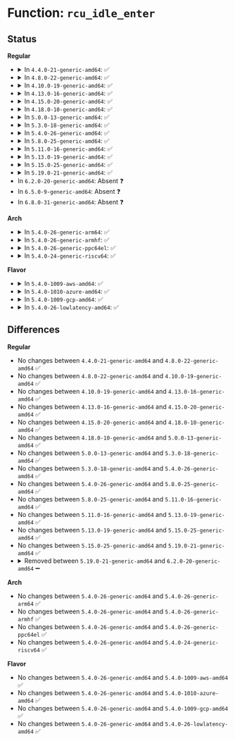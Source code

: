 # Function: <code>rcu_idle_enter</code>

## Status
<b>Regular</b>
<ul>
<li>
<details>
<summary>In <code>4.4.0-21-generic-amd64</code>: ✅</summary>

```c
void rcu_idle_enter()
```

```json
{
  "name": "rcu_idle_enter",
  "collision_type": "Unique Global",
  "inline_type": "No",
  "funcs": [
    {
      "addr": 18446744071579788144,
      "name": "rcu_idle_enter",
      "external": true,
      "loc": "kernel/rcu/tree.c:712",
      "file": "kernel/rcu/tree.c",
      "inline": "seen, unknown",
      "caller_inline": [],
      "caller_func": [
        "kernel/sched/idle.c:cpu_startup_entry",
        "kernel/sched/idle.c:cpu_startup_entry"
      ]
    }
  ],
  "symbols": [
    {
      "addr": 18446744071579788144,
      "name": "rcu_idle_enter",
      "section": ".text",
      "bind": "STB_GLOBAL",
      "size": 172
    }
  ]
}
```
</details>
</li>
<li>
<details>
<summary>In <code>4.8.0-22-generic-amd64</code>: ✅</summary>

```c
void rcu_idle_enter()
```

```json
{
  "name": "rcu_idle_enter",
  "collision_type": "Unique Global",
  "inline_type": "No",
  "funcs": [
    {
      "addr": 18446744071579816624,
      "name": "rcu_idle_enter",
      "external": true,
      "loc": "kernel/rcu/tree.c:747",
      "file": "kernel/rcu/tree.c",
      "inline": "seen, unknown",
      "caller_inline": [],
      "caller_func": [
        "kernel/sched/idle.c:cpu_startup_entry",
        "kernel/sched/idle.c:cpu_startup_entry"
      ]
    }
  ],
  "symbols": [
    {
      "addr": 18446744071579816624,
      "name": "rcu_idle_enter",
      "section": ".text",
      "bind": "STB_GLOBAL",
      "size": 171
    }
  ]
}
```
</details>
</li>
<li>
<details>
<summary>In <code>4.10.0-19-generic-amd64</code>: ✅</summary>

```c
void rcu_idle_enter()
```

```json
{
  "name": "rcu_idle_enter",
  "collision_type": "Unique Global",
  "inline_type": "No",
  "funcs": [
    {
      "addr": 18446744071579845168,
      "name": "rcu_idle_enter",
      "external": true,
      "loc": "kernel/rcu/tree.c:748",
      "file": "kernel/rcu/tree.c",
      "inline": "seen, unknown",
      "caller_inline": [],
      "caller_func": [
        "kernel/sched/idle.c:do_idle",
        "kernel/sched/idle.c:cpu_idle_poll"
      ]
    }
  ],
  "symbols": [
    {
      "addr": 18446744071579845168,
      "name": "rcu_idle_enter",
      "section": ".text",
      "bind": "STB_GLOBAL",
      "size": 171
    }
  ]
}
```
</details>
</li>
<li>
<details>
<summary>In <code>4.13.0-16-generic-amd64</code>: ✅</summary>

```c
void rcu_idle_enter()
```

```json
{
  "name": "rcu_idle_enter",
  "collision_type": "Unique Global",
  "inline_type": "No",
  "funcs": [
    {
      "addr": 18446744071579849072,
      "name": "rcu_idle_enter",
      "external": true,
      "loc": "kernel/rcu/tree.c:844",
      "file": "kernel/rcu/tree.c",
      "inline": "seen, unknown",
      "caller_inline": [],
      "caller_func": [
        "kernel/sched/idle.c:do_idle",
        "kernel/sched/idle.c:cpu_idle_poll"
      ]
    }
  ],
  "symbols": [
    {
      "addr": 18446744071579849072,
      "name": "rcu_idle_enter",
      "section": ".text",
      "bind": "STB_GLOBAL",
      "size": 106
    }
  ]
}
```
</details>
</li>
<li>
<details>
<summary>In <code>4.15.0-20-generic-amd64</code>: ✅</summary>

```c
void rcu_idle_enter()
```

```json
{
  "name": "rcu_idle_enter",
  "collision_type": "Unique Global",
  "inline_type": "No",
  "funcs": [
    {
      "addr": 18446744071579892352,
      "name": "rcu_idle_enter",
      "external": true,
      "loc": "kernel/rcu/tree.c:844",
      "file": "kernel/rcu/tree.c",
      "inline": "seen, unknown",
      "caller_inline": [],
      "caller_func": [
        "kernel/sched/idle.c:do_idle",
        "kernel/sched/idle.c:cpu_idle_poll"
      ]
    }
  ],
  "symbols": [
    {
      "addr": 18446744071579892352,
      "name": "rcu_idle_enter",
      "section": ".text",
      "bind": "STB_GLOBAL",
      "size": 70
    }
  ]
}
```
</details>
</li>
<li>
<details>
<summary>In <code>4.18.0-10-generic-amd64</code>: ✅</summary>

```c
void rcu_idle_enter()
```

```json
{
  "name": "rcu_idle_enter",
  "collision_type": "Unique Global",
  "inline_type": "No",
  "funcs": [
    {
      "addr": 18446744071579925904,
      "name": "rcu_idle_enter",
      "external": true,
      "loc": "kernel/rcu/tree.c:758",
      "file": "kernel/rcu/tree.c",
      "inline": "seen, unknown",
      "caller_inline": [],
      "caller_func": [
        "kernel/sched/idle.c:do_idle",
        "kernel/sched/idle.c:do_idle",
        "kernel/sched/idle.c:do_idle",
        "kernel/sched/idle.c:do_idle",
        "kernel/sched/idle.c:cpu_idle_poll"
      ]
    }
  ],
  "symbols": [
    {
      "addr": 18446744071579925904,
      "name": "rcu_idle_enter",
      "section": ".text",
      "bind": "STB_GLOBAL",
      "size": 144
    }
  ]
}
```
</details>
</li>
<li>
<details>
<summary>In <code>5.0.0-13-generic-amd64</code>: ✅</summary>

```c
void rcu_idle_enter()
```

```json
{
  "name": "rcu_idle_enter",
  "collision_type": "Unique Global",
  "inline_type": "No",
  "funcs": [
    {
      "addr": 18446744071579972288,
      "name": "rcu_idle_enter",
      "external": true,
      "loc": "kernel/rcu/tree.c:632",
      "file": "kernel/rcu/tree.c",
      "inline": "seen, unknown",
      "caller_inline": [],
      "caller_func": [
        "kernel/sched/idle.c:do_idle",
        "kernel/sched/idle.c:do_idle",
        "kernel/sched/idle.c:do_idle",
        "kernel/sched/idle.c:do_idle",
        "kernel/sched/idle.c:cpu_idle_poll"
      ]
    }
  ],
  "symbols": [
    {
      "addr": 18446744071579972288,
      "name": "rcu_idle_enter",
      "section": ".text",
      "bind": "STB_GLOBAL",
      "size": 135
    }
  ]
}
```
</details>
</li>
<li>
<details>
<summary>In <code>5.3.0-18-generic-amd64</code>: ✅</summary>

```c
void rcu_idle_enter()
```

```json
{
  "name": "rcu_idle_enter",
  "collision_type": "Unique Global",
  "inline_type": "No",
  "funcs": [
    {
      "addr": 18446744071580012176,
      "name": "rcu_idle_enter",
      "external": true,
      "loc": "kernel/rcu/tree.c:594",
      "file": "kernel/rcu/tree.c",
      "inline": "seen, unknown",
      "caller_inline": [],
      "caller_func": [
        "kernel/sched/idle.c:do_idle",
        "kernel/sched/idle.c:do_idle",
        "kernel/sched/idle.c:do_idle",
        "kernel/sched/idle.c:do_idle",
        "kernel/sched/idle.c:cpu_idle_poll"
      ]
    }
  ],
  "symbols": [
    {
      "addr": 18446744071580012176,
      "name": "rcu_idle_enter",
      "section": ".text",
      "bind": "STB_GLOBAL",
      "size": 135
    }
  ]
}
```
</details>
</li>
<li>
<details>
<summary>In <code>5.4.0-26-generic-amd64</code>: ✅</summary>

```c
void rcu_idle_enter()
```

```json
{
  "name": "rcu_idle_enter",
  "collision_type": "Unique Global",
  "inline_type": "No",
  "funcs": [
    {
      "addr": 18446744071580062576,
      "name": "rcu_idle_enter",
      "external": true,
      "loc": "kernel/rcu/tree.c:601",
      "file": "kernel/rcu/tree.c",
      "inline": "seen, unknown",
      "caller_inline": [],
      "caller_func": [
        "kernel/sched/idle.c:do_idle",
        "kernel/sched/idle.c:do_idle",
        "kernel/sched/idle.c:do_idle",
        "kernel/sched/idle.c:do_idle",
        "kernel/sched/idle.c:cpu_idle_poll"
      ]
    }
  ],
  "symbols": [
    {
      "addr": 18446744071580062576,
      "name": "rcu_idle_enter",
      "section": ".text",
      "bind": "STB_GLOBAL",
      "size": 141
    }
  ]
}
```
</details>
</li>
<li>
<details>
<summary>In <code>5.8.0-25-generic-amd64</code>: ✅</summary>

```c
void rcu_idle_enter()
```

```json
{
  "name": "rcu_idle_enter",
  "collision_type": "Unique Global",
  "inline_type": "No",
  "funcs": [
    {
      "addr": 18446744071580122448,
      "name": "rcu_idle_enter",
      "external": true,
      "loc": "kernel/rcu/tree.c:659",
      "file": "kernel/rcu/tree.c",
      "inline": "seen, unknown",
      "caller_inline": [],
      "caller_func": [
        "kernel/sched/idle.c:cpuidle_idle_call",
        "kernel/sched/idle.c:cpuidle_idle_call",
        "kernel/sched/idle.c:cpuidle_idle_call",
        "kernel/sched/idle.c:cpuidle_idle_call"
      ]
    }
  ],
  "symbols": [
    {
      "addr": 18446744071580122448,
      "name": "rcu_idle_enter",
      "section": ".text",
      "bind": "STB_GLOBAL",
      "size": 16
    }
  ]
}
```
</details>
</li>
<li>
<details>
<summary>In <code>5.11.0-16-generic-amd64</code>: ✅</summary>

```c
void rcu_idle_enter()
```

```json
{
  "name": "rcu_idle_enter",
  "collision_type": "Unique Global",
  "inline_type": "No",
  "funcs": [
    {
      "addr": 18446744071580088304,
      "name": "rcu_idle_enter",
      "external": true,
      "loc": "kernel/rcu/tree.c:672",
      "file": "kernel/rcu/tree.c",
      "inline": "seen, unknown",
      "caller_inline": [],
      "caller_func": [
        "kernel/sched/idle.c:default_idle_call",
        "drivers/acpi/processor_idle.c:acpi_idle_enter_bm",
        "drivers/acpi/processor_idle.c:acpi_idle_enter_bm",
        "drivers/cpuidle/cpuidle.c:cpuidle_enter_state",
        "drivers/cpuidle/cpuidle.c:enter_s2idle_proper"
      ]
    }
  ],
  "symbols": [
    {
      "addr": 18446744071580088304,
      "name": "rcu_idle_enter",
      "section": ".text",
      "bind": "STB_GLOBAL",
      "size": 16
    }
  ]
}
```
</details>
</li>
<li>
<details>
<summary>In <code>5.13.0-19-generic-amd64</code>: ✅</summary>

```c
void rcu_idle_enter()
```

```json
{
  "name": "rcu_idle_enter",
  "collision_type": "Unique Global",
  "inline_type": "No",
  "funcs": [
    {
      "addr": 18446744071580089216,
      "name": "rcu_idle_enter",
      "external": true,
      "loc": "kernel/rcu/tree.c:677",
      "file": "kernel/rcu/tree.c",
      "inline": "seen, unknown",
      "caller_inline": [],
      "caller_func": [
        "kernel/sched/idle.c:default_idle_call",
        "drivers/acpi/processor_idle.c:acpi_idle_enter_bm",
        "drivers/acpi/processor_idle.c:acpi_idle_enter_bm",
        "drivers/cpuidle/cpuidle.c:cpuidle_enter_state",
        "drivers/cpuidle/cpuidle.c:cpuidle_enter_s2idle"
      ]
    }
  ],
  "symbols": [
    {
      "addr": 18446744071580089216,
      "name": "rcu_idle_enter",
      "section": ".text",
      "bind": "STB_GLOBAL",
      "size": 16
    }
  ]
}
```
</details>
</li>
<li>
<details>
<summary>In <code>5.15.0-25-generic-amd64</code>: ✅</summary>

```c
void rcu_idle_enter()
```

```json
{
  "name": "rcu_idle_enter",
  "collision_type": "Unique Global",
  "inline_type": "No",
  "funcs": [
    {
      "addr": 18446744071580226832,
      "name": "rcu_idle_enter",
      "external": true,
      "loc": "kernel/rcu/tree.c:652",
      "file": "kernel/rcu/tree.c",
      "inline": "seen, unknown",
      "caller_inline": [],
      "caller_func": [
        "kernel/sched/idle.c:default_idle_call",
        "drivers/acpi/processor_idle.c:acpi_idle_enter_bm",
        "drivers/acpi/processor_idle.c:acpi_idle_enter_bm",
        "drivers/cpuidle/cpuidle.c:cpuidle_enter_state",
        "drivers/cpuidle/cpuidle.c:cpuidle_enter_s2idle"
      ]
    }
  ],
  "symbols": [
    {
      "addr": 18446744071580226832,
      "name": "rcu_idle_enter",
      "section": ".text",
      "bind": "STB_GLOBAL",
      "size": 16
    }
  ]
}
```
</details>
</li>
<li>
<details>
<summary>In <code>5.19.0-21-generic-amd64</code>: ✅</summary>

```c
void rcu_idle_enter()
```

```json
{
  "name": "rcu_idle_enter",
  "collision_type": "Unique Global",
  "inline_type": "No",
  "funcs": [
    {
      "addr": 18446744071580403952,
      "name": "rcu_idle_enter",
      "external": true,
      "loc": "kernel/rcu/tree.c:662",
      "file": "kernel/rcu/tree.c",
      "inline": "seen, unknown",
      "caller_inline": [],
      "caller_func": [
        "kernel/sched/build_policy.c:default_idle_call",
        "drivers/acpi/processor_idle.c:acpi_idle_enter_bm",
        "drivers/acpi/processor_idle.c:acpi_idle_enter_bm",
        "drivers/cpuidle/cpuidle.c:cpuidle_enter_state",
        "drivers/cpuidle/cpuidle.c:enter_s2idle_proper"
      ]
    }
  ],
  "symbols": [
    {
      "addr": 18446744071580403952,
      "name": "rcu_idle_enter",
      "section": ".text",
      "bind": "STB_GLOBAL",
      "size": 20
    }
  ]
}
```
</details>
</li>
<li>
In <code>6.2.0-20-generic-amd64</code>: Absent ❓
</li>
<li>
In <code>6.5.0-9-generic-amd64</code>: Absent ❓
</li>
<li>
In <code>6.8.0-31-generic-amd64</code>: Absent ❓
</li>
</ul>
<b>Arch</b>
<ul>
<li>
<details>
<summary>In <code>5.4.0-26-generic-arm64</code>: ✅</summary>

```c
void rcu_idle_enter()
```

```json
{
  "name": "rcu_idle_enter",
  "collision_type": "Unique Global",
  "inline_type": "No",
  "funcs": [
    {
      "addr": 18446603336491272592,
      "name": "rcu_idle_enter",
      "external": true,
      "loc": "kernel/rcu/tree.c:601",
      "file": "kernel/rcu/tree.c",
      "inline": "seen, unknown",
      "caller_inline": [],
      "caller_func": [
        "kernel/sched/idle.c:do_idle",
        "kernel/sched/idle.c:do_idle",
        "kernel/sched/idle.c:do_idle",
        "kernel/sched/idle.c:do_idle",
        "kernel/sched/idle.c:cpu_idle_poll"
      ]
    }
  ],
  "symbols": [
    {
      "addr": 18446603336491272592,
      "name": "rcu_idle_enter",
      "section": ".text",
      "bind": "STB_GLOBAL",
      "size": 120
    }
  ]
}
```
</details>
</li>
<li>
<details>
<summary>In <code>5.4.0-26-generic-armhf</code>: ✅</summary>

```c
void rcu_idle_enter()
```

```json
{
  "name": "rcu_idle_enter",
  "collision_type": "Unique Global",
  "inline_type": "No",
  "funcs": [
    {
      "addr": 3225281764,
      "name": "rcu_idle_enter",
      "external": true,
      "loc": "kernel/rcu/tree.c:601",
      "file": "kernel/rcu/tree.c",
      "inline": "seen, unknown",
      "caller_inline": [],
      "caller_func": [
        "kernel/sched/idle.c:do_idle",
        "kernel/sched/idle.c:do_idle",
        "kernel/sched/idle.c:do_idle",
        "kernel/sched/idle.c:do_idle",
        "kernel/sched/idle.c:cpu_idle_poll"
      ]
    }
  ],
  "symbols": [
    {
      "addr": 3225281764,
      "name": "rcu_idle_enter",
      "section": ".text",
      "bind": "STB_GLOBAL",
      "size": 164
    }
  ]
}
```
</details>
</li>
<li>
<details>
<summary>In <code>5.4.0-26-generic-ppc64el</code>: ✅</summary>

```c
void rcu_idle_enter()
```

```json
{
  "name": "rcu_idle_enter",
  "collision_type": "Unique Global",
  "inline_type": "No",
  "funcs": [
    {
      "addr": 13835058055284178112,
      "name": "rcu_idle_enter",
      "external": true,
      "loc": "kernel/rcu/tree.c:601",
      "file": "kernel/rcu/tree.c",
      "inline": "seen, unknown",
      "caller_inline": [],
      "caller_func": [
        "kernel/sched/idle.c:do_idle",
        "kernel/sched/idle.c:do_idle",
        "kernel/sched/idle.c:do_idle",
        "kernel/sched/idle.c:do_idle",
        "kernel/sched/idle.c:cpu_idle_poll"
      ]
    }
  ],
  "symbols": [
    {
      "addr": 13835058055284178112,
      "name": "rcu_idle_enter",
      "section": ".text",
      "bind": "STB_GLOBAL",
      "size": 168
    }
  ]
}
```
</details>
</li>
<li>
<details>
<summary>In <code>5.4.0-24-generic-riscv64</code>: ✅</summary>

```c
void rcu_idle_enter()
```

```json
{
  "name": "rcu_idle_enter",
  "collision_type": "Unique Global",
  "inline_type": "No",
  "funcs": [
    {
      "addr": 18446743936271793956,
      "name": "rcu_idle_enter",
      "external": true,
      "loc": "kernel/rcu/tree.c:601",
      "file": "kernel/rcu/tree.c",
      "inline": "seen, unknown",
      "caller_inline": [],
      "caller_func": [
        "kernel/sched/idle.c:do_idle",
        "kernel/sched/idle.c:cpu_idle_poll"
      ]
    }
  ],
  "symbols": [
    {
      "addr": 18446743936271793956,
      "name": "rcu_idle_enter",
      "section": ".text",
      "bind": "STB_GLOBAL",
      "size": 138
    }
  ]
}
```
</details>
</li>
</ul>
<b>Flavor</b>
<ul>
<li>
<details>
<summary>In <code>5.4.0-1009-aws-amd64</code>: ✅</summary>

```c
void rcu_idle_enter()
```

```json
{
  "name": "rcu_idle_enter",
  "collision_type": "Unique Global",
  "inline_type": "No",
  "funcs": [
    {
      "addr": 18446744071580031312,
      "name": "rcu_idle_enter",
      "external": true,
      "loc": "kernel/rcu/tree.c:601",
      "file": "kernel/rcu/tree.c",
      "inline": "seen, unknown",
      "caller_inline": [],
      "caller_func": [
        "kernel/sched/idle.c:do_idle",
        "kernel/sched/idle.c:do_idle",
        "kernel/sched/idle.c:do_idle",
        "kernel/sched/idle.c:cpu_idle_poll"
      ]
    }
  ],
  "symbols": [
    {
      "addr": 18446744071580031312,
      "name": "rcu_idle_enter",
      "section": ".text",
      "bind": "STB_GLOBAL",
      "size": 141
    }
  ]
}
```
</details>
</li>
<li>
<details>
<summary>In <code>5.4.0-1010-azure-amd64</code>: ✅</summary>

```c
void rcu_idle_enter()
```

```json
{
  "name": "rcu_idle_enter",
  "collision_type": "Unique Global",
  "inline_type": "No",
  "funcs": [
    {
      "addr": 18446744071579975728,
      "name": "rcu_idle_enter",
      "external": true,
      "loc": "kernel/rcu/tree.c:601",
      "file": "kernel/rcu/tree.c",
      "inline": "seen, unknown",
      "caller_inline": [],
      "caller_func": [
        "kernel/sched/idle.c:do_idle",
        "kernel/sched/idle.c:do_idle",
        "kernel/sched/idle.c:do_idle",
        "kernel/sched/idle.c:do_idle",
        "kernel/sched/idle.c:cpu_idle_poll"
      ]
    }
  ],
  "symbols": [
    {
      "addr": 18446744071579975728,
      "name": "rcu_idle_enter",
      "section": ".text",
      "bind": "STB_GLOBAL",
      "size": 16
    }
  ]
}
```
</details>
</li>
<li>
<details>
<summary>In <code>5.4.0-1009-gcp-amd64</code>: ✅</summary>

```c
void rcu_idle_enter()
```

```json
{
  "name": "rcu_idle_enter",
  "collision_type": "Unique Global",
  "inline_type": "No",
  "funcs": [
    {
      "addr": 18446744071580022848,
      "name": "rcu_idle_enter",
      "external": true,
      "loc": "kernel/rcu/tree.c:601",
      "file": "kernel/rcu/tree.c",
      "inline": "seen, unknown",
      "caller_inline": [],
      "caller_func": [
        "kernel/sched/idle.c:do_idle",
        "kernel/sched/idle.c:do_idle",
        "kernel/sched/idle.c:do_idle",
        "kernel/sched/idle.c:do_idle",
        "kernel/sched/idle.c:cpu_idle_poll"
      ]
    }
  ],
  "symbols": [
    {
      "addr": 18446744071580022848,
      "name": "rcu_idle_enter",
      "section": ".text",
      "bind": "STB_GLOBAL",
      "size": 141
    }
  ]
}
```
</details>
</li>
<li>
<details>
<summary>In <code>5.4.0-26-lowlatency-amd64</code>: ✅</summary>

```c
void rcu_idle_enter()
```

```json
{
  "name": "rcu_idle_enter",
  "collision_type": "Unique Global",
  "inline_type": "No",
  "funcs": [
    {
      "addr": 18446744071580072336,
      "name": "rcu_idle_enter",
      "external": true,
      "loc": "kernel/rcu/tree.c:601",
      "file": "kernel/rcu/tree.c",
      "inline": "seen, unknown",
      "caller_inline": [],
      "caller_func": [
        "kernel/sched/idle.c:do_idle",
        "kernel/sched/idle.c:do_idle",
        "kernel/sched/idle.c:do_idle",
        "kernel/sched/idle.c:do_idle",
        "kernel/sched/idle.c:cpu_idle_poll"
      ]
    }
  ],
  "symbols": [
    {
      "addr": 18446744071580072336,
      "name": "rcu_idle_enter",
      "section": ".text",
      "bind": "STB_GLOBAL",
      "size": 162
    }
  ]
}
```
</details>
</li>
</ul>

## Differences
<b>Regular</b>
<ul>
<li>
No changes between <code>4.4.0-21-generic-amd64</code> and <code>4.8.0-22-generic-amd64</code> ✅
</li>
<li>
No changes between <code>4.8.0-22-generic-amd64</code> and <code>4.10.0-19-generic-amd64</code> ✅
</li>
<li>
No changes between <code>4.10.0-19-generic-amd64</code> and <code>4.13.0-16-generic-amd64</code> ✅
</li>
<li>
No changes between <code>4.13.0-16-generic-amd64</code> and <code>4.15.0-20-generic-amd64</code> ✅
</li>
<li>
No changes between <code>4.15.0-20-generic-amd64</code> and <code>4.18.0-10-generic-amd64</code> ✅
</li>
<li>
No changes between <code>4.18.0-10-generic-amd64</code> and <code>5.0.0-13-generic-amd64</code> ✅
</li>
<li>
No changes between <code>5.0.0-13-generic-amd64</code> and <code>5.3.0-18-generic-amd64</code> ✅
</li>
<li>
No changes between <code>5.3.0-18-generic-amd64</code> and <code>5.4.0-26-generic-amd64</code> ✅
</li>
<li>
No changes between <code>5.4.0-26-generic-amd64</code> and <code>5.8.0-25-generic-amd64</code> ✅
</li>
<li>
No changes between <code>5.8.0-25-generic-amd64</code> and <code>5.11.0-16-generic-amd64</code> ✅
</li>
<li>
No changes between <code>5.11.0-16-generic-amd64</code> and <code>5.13.0-19-generic-amd64</code> ✅
</li>
<li>
No changes between <code>5.13.0-19-generic-amd64</code> and <code>5.15.0-25-generic-amd64</code> ✅
</li>
<li>
No changes between <code>5.15.0-25-generic-amd64</code> and <code>5.19.0-21-generic-amd64</code> ✅
</li>
<li>
<details>
<summary>Removed between <code>5.19.0-21-generic-amd64</code> and <code>6.2.0-20-generic-amd64</code> ➖</summary>

```c
void rcu_idle_enter()
```
</details>
</li>
</ul>
<b>Arch</b>
<ul>
<li>
No changes between <code>5.4.0-26-generic-amd64</code> and <code>5.4.0-26-generic-arm64</code> ✅
</li>
<li>
No changes between <code>5.4.0-26-generic-amd64</code> and <code>5.4.0-26-generic-armhf</code> ✅
</li>
<li>
No changes between <code>5.4.0-26-generic-amd64</code> and <code>5.4.0-26-generic-ppc64el</code> ✅
</li>
<li>
No changes between <code>5.4.0-26-generic-amd64</code> and <code>5.4.0-24-generic-riscv64</code> ✅
</li>
</ul>
<b>Flavor</b>
<ul>
<li>
No changes between <code>5.4.0-26-generic-amd64</code> and <code>5.4.0-1009-aws-amd64</code> ✅
</li>
<li>
No changes between <code>5.4.0-26-generic-amd64</code> and <code>5.4.0-1010-azure-amd64</code> ✅
</li>
<li>
No changes between <code>5.4.0-26-generic-amd64</code> and <code>5.4.0-1009-gcp-amd64</code> ✅
</li>
<li>
No changes between <code>5.4.0-26-generic-amd64</code> and <code>5.4.0-26-lowlatency-amd64</code> ✅
</li>
</ul>
